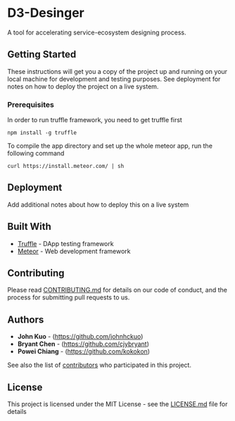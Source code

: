 # D3-Desinger

A tool for accelerating service-ecosystem designing process.

## Getting Started

These instructions will get you a copy of the project up and running on your local machine for development and testing purposes. See deployment for notes on how to deploy the project on a live system.

### Prerequisites

In order to run truffle framework, you need to get truffle first

```
npm install -g truffle 
```

To compile the app directory and set up the whole meteor app, run the following command

```
curl https://install.meteor.com/ | sh
```

## Deployment

Add additional notes about how to deploy this on a live system

## Built With

* [Truffle](https://truffle.readthedocs.io/en/latest/) - DApp testing framework
* [Meteor](https://www.meteor.com/install) - Web development framework

## Contributing

Please read [CONTRIBUTING.md](https://gist.github.com/johnhckuo/a08fc77a28d2addd0082a8bf54178421) for details on our code of conduct, and the process for submitting pull requests to us.

## Authors

* **John Kuo** - (https://github.com/johnhckuo)
* **Bryant Chen** - (https://github.com/cjybryant)
* **Powei Chiang** - (https://github.com/kokokon)

See also the list of [contributors](https://github.com/your/project/contributors) who participated in this project.

## License

This project is licensed under the MIT License - see the [LICENSE.md](LICENSE.md) file for details
